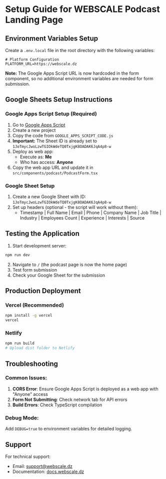 # Setup Guide for WEBSCALE Podcast Landing Page

## Environment Variables Setup

Create a `.env.local` file in the root directory with the following variables:

```env
# Platform Configuration
PLATFORM_URL=https://webscale.dz
```

**Note:** The Google Apps Script URL is now hardcoded in the form component, so no additional environment variables are needed for form submission.

## Google Sheets Setup Instructions

### Google Apps Script Setup (Required)

1. Go to [Google Apps Script](https://script.google.com/)
2. Create a new project
3. Copy the code from `GOOGLE_APPS_SCRIPT_CODE.js`
4. **Important:** The Sheet ID is already set to `1JoTmycJwoLzwTGIOkWdeTQ0TxjgK8OADAK6JqA4p8-w`
5. Deploy as web app:
   - Execute as: **Me**
   - Who has access: **Anyone**
6. Copy the web app URL and update it in `src/components/podcast/PodcastForm.tsx`

### Google Sheet Setup

1. Create a new Google Sheet with ID: `1JoTmycJwoLzwTGIOkWdeTQ0TxjgK8OADAK6JqA4p8-w`
2. Set up headers (optional - the script will work without them):
   - Timestamp | Full Name | Email | Phone | Company Name | Job Title | Industry | Employees Count | Experience | Interests | Source

## Testing the Application

1. Start development server:
```bash
npm run dev
```

2. Navigate to `/` (the podcast page is now the home page)
3. Test form submission
4. Check your Google Sheet for the submission

## Production Deployment

### Vercel (Recommended)
```bash
npm install -g vercel
vercel
```

### Netlify
```bash
npm run build
# Upload dist folder to Netlify
```

## Troubleshooting

### Common Issues:
1. **CORS Error**: Ensure Google Apps Script is deployed as a web app with "Anyone" access
2. **Form Not Submitting**: Check network tab for API errors
3. **Build Errors**: Check TypeScript compilation

### Debug Mode:
Add `DEBUG=true` to environment variables for detailed logging.

## Support

For technical support:
- Email: support@webscale.dz
- Documentation: [docs.webscale.dz](https://docs.webscale.dz)
